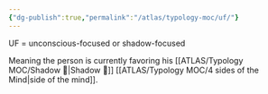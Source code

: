```yaml
---
{"dg-publish":true,"permalink":"/atlas/typology-moc/uf/"}
---
```



UF = unconscious-focused or shadow-focused

Meaning the person is currently favoring his [[ATLAS/Typology MOC/Shadow 👤\|Shadow 👤]] [[ATLAS/Typology MOC/4 sides of the Mind\|side of the mind]]. 
